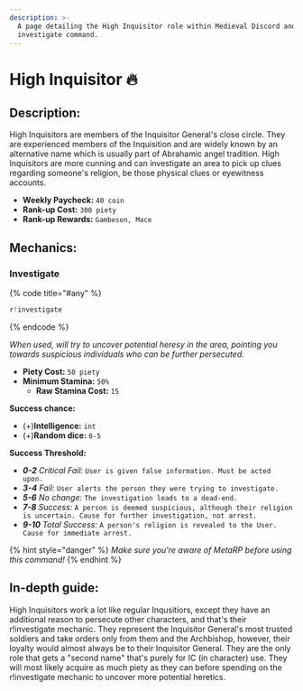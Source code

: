 ```yaml
---
description: >-
  A page detailing the High Inquisitor role within Medieval Discord and their
  investigate command.
---
```


# High Inquisitor 🔥

## Description:

High Inquisitors are members of the Inquisitor General's close circle. They are experienced members of the Inquisition and are widely known by an alternative name which is usually part of Abrahamic angel tradition. High Inquisitors are more cunning and can investigate an area to pick up clues regarding someone's religion, be those physical clues or eyewitness accounts. 

* **Weekly Paycheck:** `40 coin`
* **Rank-up Cost:** `300 piety`
* **Rank-up Rewards:** `Gambeson, Mace`

## Mechanics:

### Investigate

{% code title="\#any" %}
```javascript
r!investigate
```
{% endcode %}

_When used, will try to uncover potential heresy in the area, pointing you towards suspicious individuals who can be further persecuted._

* **Piety Cost:** `50 piety`
* **Minimum Stamina:** `50%`
  * **Raw Stamina Cost:** `15`

**Success chance:**

* \(+\)**Intelligence:** `int`
* \(+\)**Random dice:** `0-5`

**Success Threshold:**

* _**0-2** Critical Fail:_ `User is given false information. Must be acted upon.`
* _**3-4**_ _Fail:_ `User alerts the person they were trying to investigate.`
* _**5-6**_ _No change:_ `The investigation leads to a dead-end.`
* _**7-8** Success:_ `A person is deemed suspicious, although their religion is uncertain. Cause for further investigation, not arrest.`
* _**9-10**_ _Total Success:_ `A person's religion is revealed to the User. Cause for immediate arrest.`

{% hint style="danger" %}
_Make sure you're aware of MetaRP before using this command!_
{% endhint %}

## In-depth guide:

High Inquisitors work a lot like regular Inqusitiors, except they have an additional reason to persecute other characters, and that's their r!investigate mechanic. They represent the Inquisitor General's most trusted soldiers and take orders only from them and the Archbishop, however, their loyalty would almost always be to their Inquisitor General. They are the only role that gets a "second name" that's purely for IC \(in character\) use. They will most likely acquire as much piety as they can before spending on the r!investigate mechanic to uncover more potential heretics.

